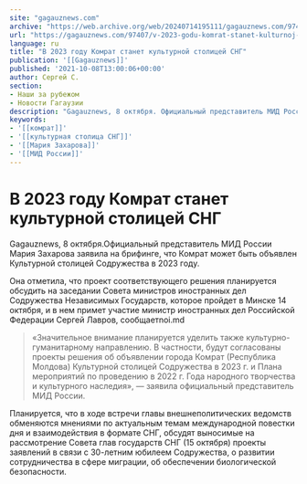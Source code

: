 ```yaml
---
site: "gagauznews.com"
archive: "https://web.archive.org/web/20240714195111/gagauznews.com/97407/v-2023-godu-komrat-stanet-kulturnoj-stolitsej-sng.html"
url: "https://gagauznews.com/97407/v-2023-godu-komrat-stanet-kulturnoj-stolitsej-sng.html"
language: ru
title: "В 2023 году Комрат станет культурной столицей СНГ"
publication: '[[Gagauznews]]'
published: '2021-10-08T13:00:06+00:00'
author: Сергей С.
section:
- Наши за рубежом
- Новости Гагаузии
description: "Gagauznews, 8 октября. Официальный представитель МИД России Мария Захарова заявила на брифинге, что Комрат может быть объявлен Культурной столицей Содружества в 2023 году. Она отметила, что проект соответствующего решения планируется обсудить на заседании Совета министров иностранных дел Содружества Независимых Государств, которое пройдет в Минске 14 октября, и в нем примет участие министр иностранных дел Российской Федерации Сергей Лавров, сообщает noi.md «Значительное внимание планируется уделить также культурно-гуманитарному направлению. В частности, будут согласованы проекты решения об объявлении города Комрат (Республика Молдова) Культурной столицей Содружества в 2023 г. и Плана мероприятий по проведению в 2022 г. Года народного творчества и культурного наследия», — […]"
keywords:
- '[[комрат]]'
- '[[культурная столица СНГ]]'
- '[[Мария Захарова]]'
- '[[МИД России]]'
---
```


# В 2023 году Комрат станет культурной столицей СНГ

Gagauznews, 8 октября.Официальный представитель МИД России Мария Захарова заявила на брифинге, что Комрат может быть объявлен Культурной столицей Содружества в 2023 году.

Она отметила, что проект соответствующего решения планируется обсудить на заседании Совета министров иностранных дел Содружества Независимых Государств, которое пройдет в Минске 14 октября, и в нем примет участие министр иностранных дел Российской Федерации Сергей Лавров, сообщаетnoi.md

> «Значительное внимание планируется уделить также культурно-гуманитарному направлению. В частности, будут согласованы проекты решения об объявлении города Комрат (Республика Молдова) Культурной столицей Содружества в 2023 г. и Плана мероприятий по проведению в 2022 г. Года народного творчества и культурного наследия», — заявила официальный представитель МИД России.

Планируется, что в ходе встречи главы внешнеполитических ведомств обменяются мнениями по актуальным темам международной повестки дня и взаимодействия в формате СНГ, обсудят выносимые на рассмотрение Совета глав государств СНГ (15 октября) проекты заявлений в связи с 30-летним юбилеем Содружества, о развитии сотрудничества в сфере миграции, об обеспечении биологической безопасности.